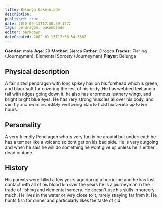 ```yaml
---
title: Belunga Oakenblade
description: 
published: true
date: 2020-09-13T17:50:59.157Z
tags: pendragon, oakenblade
editor: markdown
dateCreated: 2002-09-13T17:50:54.368Z
---
```


**Gender:** male
**Age:** 28
**Mother:** Sierca
**Father:** Drogca
**Trades:** Fishing (Journeyman), Elemental Sorcery (Journeyman)
**Player:** Belunga

## Physical description

A fair sized pendragon with long spikey hair on his forehead which is green, and black soft fur covering the rest of his body. He has webbed feet,and a tail with ridges going down it. he also has enormous leathery wings, and bright bright blue eyes. He has very strong muscles all over his body, and can fly and swim incredibly well being able to hold his breath up to ten hours.

## Personality

A very friendly Pendragon who is very fun to be around but underneath he has a temper like a volcano so dont get on his bad side. He is very outgoing and when he sais he will do something he wont give up unless he is either dead or done.

## History

His parents were killed a few years ago during a hurricane and he has lost contact with all of his blood kin over the years he is a journeyman in the trade of fishing and elemental sorcery. He doesn't use his skills in sorcery much. He lives in the water or very close to it, rarely straying far from it. He hunts fish for dinner and particularly likes the taste of gid.